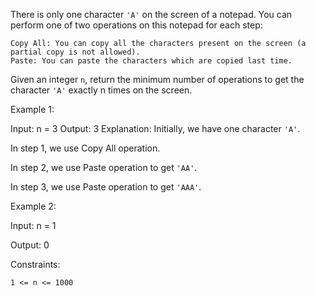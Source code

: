 

There is only one character `'A'` on the screen of a notepad. You can perform one of two operations on this notepad for each step:

    Copy All: You can copy all the characters present on the screen (a partial copy is not allowed).
    Paste: You can paste the characters which are copied last time.

Given an integer `n`, return the minimum number of operations to get the character `'A'` exactly n times on the screen.

 

Example 1:

Input: n = 3
Output: 3
Explanation: Initially, we have one character `'A'`.

In step 1, we use Copy All operation.

In step 2, we use Paste operation to get `'AA'`.

In step 3, we use Paste operation to get `'AAA'`.

Example 2:

Input: n = 1

Output: 0

 

Constraints:

    1 <= n <= 1000

